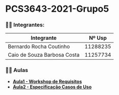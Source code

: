 # PCS3643-2021-Grupo5

### 👨‍💻 Integrantes:

| Integrante                  | Nº Usp   |
|-----------------------------|----------|
| Bernardo Rocha Coutinho     | 11288235 |
| Caio de Souza Barbosa Costa | 11257734 |

### 👩‍🏫 Aulas

 - **[Aula1 - Workshop de Requisitos](Aula1)**
 - **[Aula2 - Especificação Casos de Uso](Aula2)**